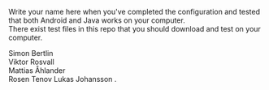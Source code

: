 Write your name here when you've completed the configuration and tested that both Android and Java works on your computer.  
There exist test files in this repo that you should download and test on your computer.  
  
Simon Bertlin  
Viktor Rosvall  
Mattias Åhlander  
Rosen Tenov
Lukas Johansson
.
